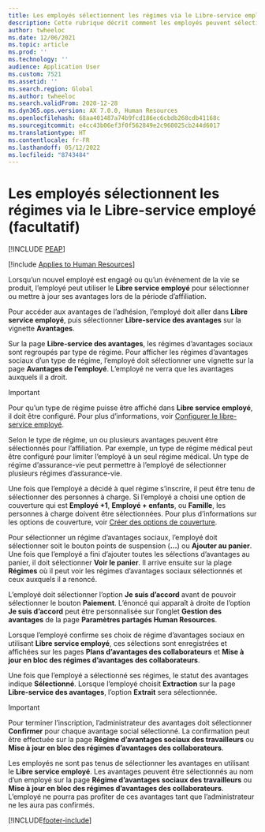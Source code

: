 ```yaml
---
title: Les employés sélectionnent les régimes via le Libre-service employé (facultatif)
description: Cette rubrique décrit comment les employés peuvent sélectionner ou mettre à jour leurs avantages.
author: twheeloc
ms.date: 12/06/2021
ms.topic: article
ms.prod: ''
ms.technology: ''
audience: Application User
ms.custom: 7521
ms.assetid: ''
ms.search.region: Global
ms.author: twheeloc
ms.search.validFrom: 2020-12-28
ms.dyn365.ops.version: AX 7.0.0, Human Resources
ms.openlocfilehash: 68aa401487a74b9fcd186ec6cbdb268cdb41168c
ms.sourcegitcommit: e4cc43b06ef3f0f562849e2c960025cb244d6017
ms.translationtype: HT
ms.contentlocale: fr-FR
ms.lasthandoff: 05/12/2022
ms.locfileid: "8743484"
---
```

# <a name="employees-select-plans-by-using-employee-self-service-optional"></a>Les employés sélectionnent les régimes via le Libre-service employé (facultatif)


[!INCLUDE [PEAP](../includes/peap-2.md)]

[!include [Applies to Human Resources](../includes/applies-to-hr.md)]

Lorsqu’un nouvel employé est engagé ou qu’un événement de la vie se produit, l’employé peut utiliser le **Libre service employé** pour sélectionner ou mettre à jour ses avantages lors de la période d’affiliation.

Pour accéder aux avantages de l’adhésion, l’employé doit aller dans **Libre service employé**, puis sélectionner **Libre-service des avantages** sur la vignette **Avantages**.

Sur la page **Libre-service des avantages**, les régimes d’avantages sociaux sont regroupés par type de régime. Pour afficher les régimes d’avantages sociaux d’un type de régime, l’employé doit sélectionner une vignette sur la page **Avantages de l’employé**. L’employé ne verra que les avantages auxquels il a droit.

> [!IMPORTANT]
> Pour qu’un type de régime puisse être affiché dans **Libre service employé**, il doit être configuré. Pour plus d’informations, voir [Configurer le libre-service employé](/dynamics365/human-resources/hr-benefits-setup-employee-self-service).

Selon le type de régime, un ou plusieurs avantages peuvent être sélectionnés pour l’affiliation. Par exemple, un type de régime médical peut être configuré pour limiter l’employé à un seul régime médical. Un type de régime d’assurance-vie peut permettre à l’employé de sélectionner plusieurs régimes d’assurance-vie.

Une fois que l’employé a décidé à quel régime s’inscrire, il peut être tenu de sélectionner des personnes à charge. Si l’employé a choisi une option de couverture qui est **Employé +1**, **Employé + enfants**, ou **Famille**, les personnes à charge doivent être sélectionnées. Pour plus d’informations sur les options de couverture, voir [Créer des options de couverture](/dynamics365/human-resources/hr-benefits-setup-coverage-options).

Pour sélectionner un régime d’avantages sociaux, l’employé doit sélectionner soit le bouton points de suspension (**...**) ou **Ajouter au panier**. Une fois que l’employé a fini d’ajouter toutes les sélections d’avantages au panier, il doit sélectionner **Voir le panier**. Il arrive ensuite sur la plage **Régimes** où il peut voir les régimes d’avantages sociaux sélectionnés et ceux auxquels il a renoncé.

L’employé doit sélectionner l’option **Je suis d’accord** avant de pouvoir sélectionner le bouton **Paiement**. L’énoncé qui apparaît à droite de l’option **Je suis d’accord** peut être personnalisée sur l’onglet **Gestion des avantages** de la page **Paramètres partagés Human Resources**.

Lorsque l’employé confirme ses choix de régime d’avantages sociaux en utilisant **Libre service employé**, ces sélections sont enregistrées et affichées sur les pages **Plans d’avantages des collaborateurs** et **Mise à jour en bloc des régimes d’avantages des collaborateurs**.

Une fois que l’employé a sélectionné ses régimes, le statut des avantages indique **Sélectionné**. Lorsque l’employé choisit **Extraction** sur la page **Libre-service des avantages**, l’option **Extrait** sera sélectionnée.

> [!IMPORTANT]
> Pour terminer l’inscription, l’administrateur des avantages doit sélectionner **Confirmer** pour chaque avantage social sélectionné. La confirmation peut être effectuée sur la page **Régime d’avantages sociaux des travailleurs** ou **Mise à jour en bloc des régimes d’avantages des collaborateurs**.
>

Les employés ne sont pas tenus de sélectionner les avantages en utilisant le **Libre service employé**. Les avantages peuvent être sélectionnés au nom d’un employé sur la page **Régime d’avantages sociaux des travailleurs** ou **Mise à jour en bloc des régimes d’avantages des collaborateurs**. L’employé ne pourra pas profiter de ces avantages tant que l’administrateur ne les aura pas confirmés.

[!INCLUDE[footer-include](../includes/footer-banner.md)]
